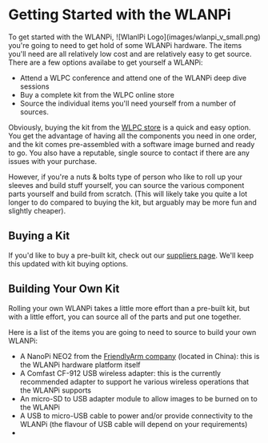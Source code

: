 # Getting Started with the WLANPi
<div style="float: right;">
![WlanlPi Logo](images/wlanpi_v_small.png)
</div>
To get started with the WLANPi, you're going to need to get hold of some WLANPi hardware. The items you'll need are all relatively low cost and are relatively easy to get source. There are a few options availabe to get yourself a WLANPi:

- Attend a WLPC conference and attend one of the WLANPi deep dive sessions
- Buy a complete kit from the WLPC online store
- Source the individual items you'll need yourself from a number of sources.

Obviously, buying the kit from the [WLPC store][WLPC_Store] is a quick and easy option. You get the advantage of having all the components you need in one order, and the kit comes pre-assembled with a software image burned and ready to go. You also have a reputable, single source to contact if there are any issues with your purchase.

However, if you're a nuts & bolts type of person who like to roll up your sleeves and build stuff yourself, you can source the various component parts yourself and build from scratch. (This will likely take you quite a lot longer to do compared to buying the kit, but arguably may be more fun and slightly cheaper).

## Buying a Kit
If you'd like to buy a pre-built kit, check out our [suppliers page][Suppliers]. We'll keep this updated with kit buying options.

## Building Your Own Kit
Rolling your own WLANPi takes a little more effort than a pre-built kit, but with a little effort, you can source all of the parts and put one together.

Here is a list of the items you are going to need to source to build your own WLANPi:

- A NanoPi NEO2 from the [FriendlyArm company][Friendlyarm] (located in China): this is the WLANPi hardware platform itself
- A Comfast CF-912 USB wireless adapter: this is the currently recommended adapter to support he various wireless operations that the WLANPi supports
- An micro-SD to USB adapter module to allow images to be burned on to the WLANPi
- A USB to micro-USB cable to power and/or provide connectivity to the WLANPi (the flavour of USB cable will depend on your requirements)   
- 



[WLPC_2016]: https://www.wlanpros.com/resource/?wpv-category=2016-us-phoenix&wpv_aux_current_post_id=2623
[Getting_Started]: getting_started.md
[Suppliers]: suppliers.md
[Friendlyarm]: http://wiki.friendlyarm.com/wiki/index.php/NanoPi_NEO2
[WLPC_Store]: http://www.wlanpros.com/product-category/store/


